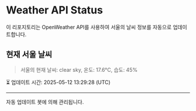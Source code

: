 
# Weather API Status

이 리포지토리는 OpenWeather API를 사용하여 서울의 날씨 정보를 자동으로 업데이트합니다.

## 현재 서울 날씨
> 서울의 현재 날씨: clear sky, 온도: 17.6°C, 습도: 45%

⏳ 업데이트 시간: 2025-05-12 13:29:28 (UTC)

---
자동 업데이트 봇에 의해 관리됩니다.
